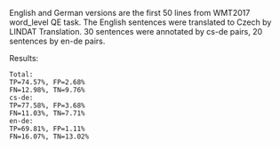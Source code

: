 English and German versions are the first 50 lines from WMT2017 word\_level QE task.
The English sentences were translated to Czech by LINDAT Translation.
30 sentences were annotated by cs-de pairs, 20 sentences by en-de pairs.

Results:
```
Total:
TP=74.57%, FP=2.68%
FN=12.98%, TN=9.76%
cs-de:
TP=77.58%, FP=3.68%
FN=11.03%, TN=7.71%
en-de:
TP=69.81%, FP=1.11%
FN=16.07%, TN=13.02%
```
